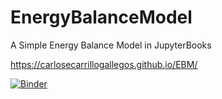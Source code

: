 # EnergyBalanceModel
A Simple Energy Balance Model in JupyterBooks

https://carlosecarrillogallegos.github.io/EBM/

[![Binder](https://mybinder.org/badge_logo.svg)](https://mybinder.org/v2/gh/CarlosECarrilloGallegos/EBM/main)
